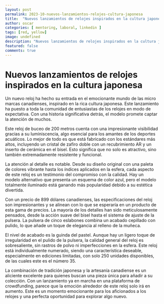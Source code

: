 ```yaml
---
layout: post
permalink: 2023-10-nuevos-lanzamientos-relojes-cultura-japonesa
title:  "Nuevos lanzamientos de relojes inspirados en la cultura japonesa"
author: oscar
categories: [ mentoring, laboral, linkedin ]
tags: [red, yellow]
image: undefined
description: "Nuevos lanzamientos de relojes inspirados en la cultura japonesa"
featured: false
comments: true
---
```

# Nuevos lanzamientos de relojes inspirados en la cultura japonesa

Un nuevo reloj ha hecho su entrada en el emocionante mundo de las micro marcas canadienses, inspirado en la rica cultura japonesa. Este lanzamiento ha puesto a toda la comunidad de entusiastas de los relojes en modo de expectativa. Con una historia significativa detrás, el modelo promete captar la atención de muchos.

Este reloj de buceo de 200 metros cuenta con una impresionante visibilidad gracias a su luminiscencia, algo esencial para los amantes de los deportes acuáticos. Lo mejor de todo es que está fabricado con los estándares más altos, incluyendo un cristal de zafiro doble con un recubrimiento AR y un inserto de cerámica en el bisel. Esto significa que no solo es atractivo, sino también extremadamente resistente y funcional.

La atención al detalle es notable. Desde su diseño original con una paleta de colores vibrante hasta los índices aplicados en la esfera, cada aspecto de este reloj es un testimonio del compromiso con la calidad. Hay un modelo alternativo que presenta un esquema de color azul, pero el modelo totalmente iluminado está ganando más popularidad debido a su estética divertida.

Con un precio de 899 dólares canadienses, las especificaciones del reloj son impresionantes y se alinean con lo que se esperaría en un producto de esta gama de precios. La mayoría de los detalles han sido meticulosamente pensados, desde la acción suave del bisel hasta el sistema de ajuste de la pulsera. La pulsera de cinco eslabones combina un acabado cepillado con pulido, lo que añade un toque de elegancia al relleno de la muñeca.

El nivel de acabado es la guinda del pastel. Aunque hay un ligero toque de irregularidad en el pulido de la pulsera, la calidad general del reloj es sobresaliente, sin rastros de polvo ni imperfecciones en la esfera. Este reloj está individualmente numerado, siendo una característica deseable, especialmente en ediciones limitadas, con solo 250 unidades disponibles, de las cuales este es el número 35.

La combinación de tradición japonesa y la artesanía canadiense es un aliciente excelente para quienes buscan una pieza única para añadir a su colección. Con un lanzamiento ya en marcha en una plataforma de crowdfunding, parece que la emoción alrededor de este reloj solo irá en aumento. Este es un momento emocionante para los aficionados a los relojes y una perfecta oportunidad para explorar algo nuevo.